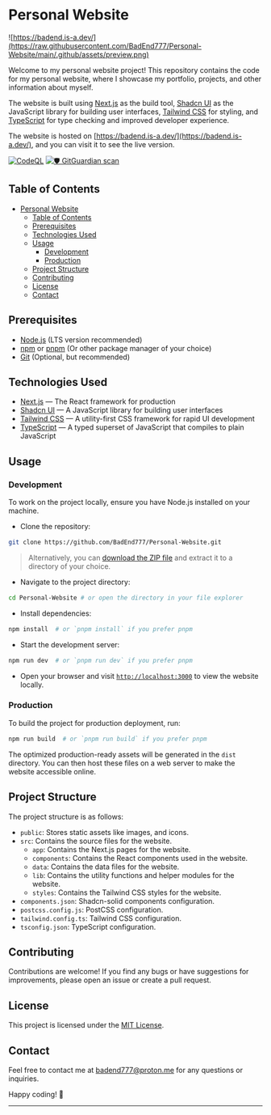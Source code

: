 # Personal Website

![https://badend.is-a.dev/](https://raw.githubusercontent.com/BadEnd777/Personal-Website/main/.github/assets/preview.png)

Welcome to my personal website project! This repository contains the code for my personal website, where I showcase my portfolio, projects, and other information about myself.

The website is built using [Next.js](https://nextjs.org/) as the build tool, [Shadcn UI](https://ui.shadcn.com/) as the JavaScript library for building user interfaces, [Tailwind CSS](https://tailwindcss.com/) for styling, and [TypeScript](https://www.typescriptlang.org/) for type checking and improved developer experience.

The website is hosted on [https://badend.is-a.dev/](https://badend.is-a.dev/), and you can visit it to see the live version.

[![CodeQL](https://github.com/BadEnd777/Personal-Website/actions/workflows/github-code-scanning/codeql/badge.svg)](https://github.com/BadEnd777/Personal-Website/actions/workflows/github-code-scanning/codeql)
[![🛡️ GitGuardian scan](https://github.com/BadEnd777/Personal-Website/actions/workflows/gitguardian.yml/badge.svg)](https://github.com/BadEnd777/Personal-Website/actions/workflows/gitguardian.yml)

## Table of Contents

- [Personal Website](#personal-website)
  - [Table of Contents](#table-of-contents)
  - [Prerequisites](#prerequisites)
  - [Technologies Used](#technologies-used)
  - [Usage](#usage)
    - [Development](#development)
    - [Production](#production)
  - [Project Structure](#project-structure)
  - [Contributing](#contributing)
  - [License](#license)
  - [Contact](#contact)

## Prerequisites

-   [Node.js](https://nodejs.org/) (LTS version recommended)
-   [npm](https://www.npmjs.com/) or [pnpm](https://pnpm.io/) (Or other package manager of your choice)
-   [Git](https://git-scm.com/) (Optional, but recommended)

## Technologies Used

-   [Next.js](https://nextjs.org/) — The React framework for production
-   [Shadcn UI](https://ui.shadcn.com/) — A JavaScript library for building user interfaces
-   [Tailwind CSS](https://tailwindcss.com/) — A utility-first CSS framework for rapid UI development
-   [TypeScript](https://www.typescriptlang.org/) — A typed superset of JavaScript that compiles to plain JavaScript

## Usage

### Development

To work on the project locally, ensure you have Node.js installed on your machine.

-   Clone the repository:

```bash
git clone https://github.com/BadEnd777/Personal-Website.git
```

> Alternatively, you can [download the ZIP file](https://github.com/BadEnd777/Personal-Website/archive/refs/heads/main.zip) and extract it to a directory of your choice.

-   Navigate to the project directory:

```bash
cd Personal-Website # or open the directory in your file explorer
```

-   Install dependencies:

```bash
npm install  # or `pnpm install` if you prefer pnpm
```

-   Start the development server:

```bash
npm run dev  # or `pnpm run dev` if you prefer pnpm
```

-   Open your browser and visit [`http://localhost:3000`](http://localhost:3000) to view the website locally.

### Production

To build the project for production deployment, run:

```bash
npm run build  # or `pnpm run build` if you prefer pnpm
```

The optimized production-ready assets will be generated in the `dist` directory. You can then host these files on a web server to make the website accessible online.

## Project Structure

The project structure is as follows:

-   `public`: Stores static assets like images, and icons.
-   `src`: Contains the source files for the website.
    -   `app`: Contains the Next.js pages for the website.
    -   `components`: Contains the React components used in the website.
    -   `data`: Contains the data files for the website.
    -   `lib`: Contains the utility functions and helper modules for the website.
    -   `styles`: Contains the Tailwind CSS styles for the website.
-   `components.json`: Shadcn-solid components configuration.
-   `postcss.config.js`: PostCSS configuration.
-   `tailwind.config.ts`: Tailwind CSS configuration.
-   `tsconfig.json`: TypeScript configuration.

## Contributing

Contributions are welcome! If you find any bugs or have suggestions for improvements, please open an issue or create a pull request.

## License

This project is licensed under the [MIT License](LICENSE).

## Contact

Feel free to contact me at [badend777@proton.me](mailto:badend777@proton.me) for any questions or inquiries.

Happy coding! 🚀

---
